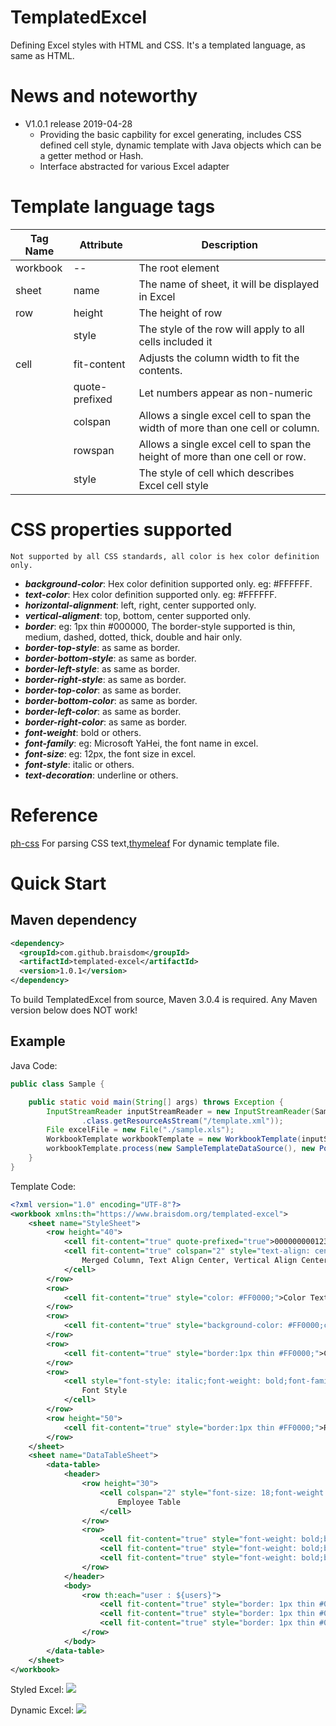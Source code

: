# TemplatedExcel
Defining Excel styles with HTML and CSS. It's a templated language, as same as HTML.
# News and noteworthy
- V1.0.1 release 2019-04-28
	- Providing the basic capbility for excel generating, includes CSS defined cell style, dynamic template with Java objects which can be a getter method or Hash.
	- Interface abstracted for various  Excel adapter

# Template language tags
|Tag Name |Attribute   |Description   |
| ------------ | ------------ | ------------ |
|workbook   |--|The root element   |
|sheet   |name   |The name of sheet, it will be displayed in Excel   |
|row   |height   |The height of row   |
|   |style   |The style of the row will apply to all cells included it    |
|cell   |fit-content   |Adjusts the column width to fit the contents.    |
|   |quote-prefixed   |Let numbers appear as non-numeric   |
|   |colspan   |Allows a single excel cell to span the width of more than one cell or column.   |
|   |rowspan   |Allows a single excel cell to span the height of more than one cell or row.   |
|   |style   |The style of cell which describes Excel cell style   ||

# CSS properties supported
`Not supported by all CSS standards, all color is hex color definition only.`
- ***background-color***: Hex color definition supported only.  eg: #FFFFFF.
- ***text-color***: Hex color definition supported only.  eg: #FFFFFF.
- ***horizontal-alignment***: left, right, center supported only.
- ***vertical-aligment***: top, bottom, center supported only.
- ***border***: eg: 1px thin #000000, The border-style supported is thin, medium, dashed, dotted, thick, double and hair only.
- ***border-top-style***: as same as border.
- ***border-bottom-style***: as same as border.
- ***border-left-style***: as same as border.
- ***border-right-style***: as same as border.
- ***border-top-color***: as same as border.
- ***border-bottom-color***: as same as border.
- ***border-left-color***: as same as border.
- ***border-right-color***: as same as border.
- ***font-weight***: bold or others.
- ***font-family***: eg: Microsoft YaHei, the font name in excel.
- ***font-size***: eg: 12px, the font size in excel.
- ***font-style***: italic or others.
- ***text-decoration***: underline or others.
# Reference
[ph-css](https://github.com/phax/ph-css "ph-css") For parsing CSS text,[thymeleaf](https://github.com/thymeleaf/thymeleaf "thymeleaf") For dynamic template file.

# Quick Start
## Maven dependency
```xml
<dependency>
  <groupId>com.github.braisdom</groupId>
  <artifactId>templated-excel</artifactId>
  <version>1.0.1</version>
</dependency>
```
To build TemplatedExcel from source, Maven 3.0.4 is required. Any Maven version below does NOT work!

## Example
Java Code:
```java
public class Sample {

    public static void main(String[] args) throws Exception {
        InputStreamReader inputStreamReader = new InputStreamReader(Sample
                .class.getResourceAsStream("/template.xml"));
        File excelFile = new File("./sample.xls");
        WorkbookTemplate workbookTemplate = new WorkbookTemplate(inputStreamReader);
        workbookTemplate.process(new SampleTemplateDataSource(), new PoiWorkBookWriter(), excelFile);
    }
}
```
Template Code:
```xml
<?xml version="1.0" encoding="UTF-8"?>
<workbook xmlns:th="https://www.braisdom.org/templated-excel">
    <sheet name="StyleSheet">
        <row height="40">
            <cell fit-content="true" quote-prefixed="true">00000000012344</cell>
            <cell fit-content="true" colspan="2" style="text-align: center;vertical-align: center;">
                Merged Column, Text Align Center, Vertical Align Center
            </cell>
        </row>
        <row>
            <cell fit-content="true" style="color: #FF0000;">Color Text</cell>
        </row>
        <row>
            <cell fit-content="true" style="background-color: #FF0000;color: #FFFFFF;">Background Color</cell>
        </row>
        <row>
            <cell fit-content="true" style="border:1px thin #FF0000;">Cell Border</cell>
        </row>
        <row>
            <cell style="font-style: italic;font-weight: bold;font-family: Microsoft YaHei;text-decoration: underline;">
                Font Style
            </cell>
        </row>
        <row height="50">
            <cell fit-content="true" style="border:1px thin #FF0000;">Row Height</cell>
        </row>
    </sheet>
    <sheet name="DataTableSheet">
        <data-table>
            <header>
                <row height="30">
                    <cell colspan="2" style="font-size: 18;font-weight: bold;text-align: center;vertical-align: center;">
                        Employee Table
                    </cell>
                </row>
                <row>
                    <cell fit-content="true" style="font-weight: bold;border: 1px thin #000000;">Name</cell>
                    <cell fit-content="true" style="font-weight: bold;border: 1px thin #000000;">Gender</cell>
                    <cell fit-content="true" style="font-weight: bold;border: 1px thin #000000;">Occupation</cell>
                </row>
            </header>
            <body>
                <row th:each="user : ${users}">
                    <cell fit-content="true" style="border: 1px thin #000000;" th:text="${user.name}"/>
                    <cell fit-content="true" style="border: 1px thin #000000;" th:text="${user.gender}"/>
                    <cell fit-content="true" style="border: 1px thin #000000;" th:text="${user.occupation}"/>
                </row>
            </body>
        </data-table>
    </sheet>
</workbook>
```
Styled Excel:
![](https://raw.githubusercontent.com/braisdom/TemplatedExcel/master/images/style.png)

Dynamic Excel:
![](https://github.com/braisdom/TemplatedExcel/blob/master/images/data-table.png?raw=true)
